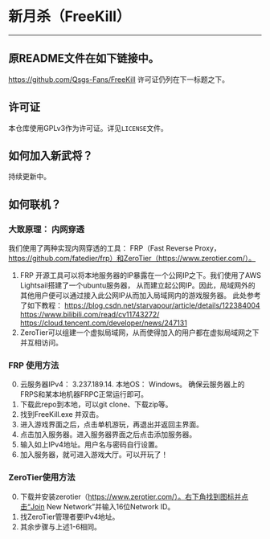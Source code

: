# 新月杀（FreeKill） 

___

## 原README文件在如下链接中。
https://github.com/Qsgs-Fans/FreeKill
许可证仍列在下一标题之下。

## 许可证

本仓库使用GPLv3作为许可证。详见`LICENSE`文件。

## 如何加入新武将？

持续更新中。

## 如何联机？

### 大致原理： 内网穿透

我们使用了两种实现内网穿透的工具： FRP（Fast Reverse Proxy，https://github.com/fatedier/frp）和ZeroTier（https://www.zerotier.com/）。

1. FRP 开源工具可以将本地服务器的IP暴露在一个公网IP之下。我们使用了AWS Lightsail搭建了一个ubuntu服务器，
从而建立起公网IP。因此，局域网外的其他用户便可以通过接入此公网IP从而加入局域网内的游戏服务器。
此处参考了如下教程：
https://blog.csdn.net/starvapour/article/details/122384004
https://www.bilibili.com/read/cv11743272/
https://cloud.tencent.com/developer/news/247131
2. ZeroTier可以组建一个虚拟局域网，从而使得加入的用户都在虚拟局域网之下并互相访问。



### FRP 使用方法

0. 云服务器IPv4： 3.237.189.14. 本地OS： Windows。 确保云服务器上的FRPS和某本地机器FRPC正常运行即可。
1. 下载此repo到本地，可以git clone、下载zip等。
2. 找到FreeKill.exe 并双击。
3. 进入游戏界面之后，点击单机游玩，再退出并返回主界面。
4. 点击加入服务器。进入服务器界面之后点击添加服务器。
5. 输入如上IPv4地址。用户名与密码自行设置。
6. 加入服务器，就可进入游戏大厅。可以开玩了！


### ZeroTier使用方法

0. 下载并安装zerotier（https://www.zerotier.com/）。右下角找到图标并点击“Join New Network”并输入16位Network ID。
1. 找ZeroTier管理者要IPv4地址。
2. 其余步骤与上述1-6相同。




